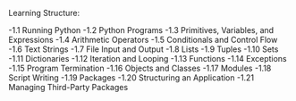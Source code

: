 Learning Structure:

-1.1 Running Python
-1.2 Python Programs
-1.3 Primitives, Variables, and Expressions
-1.4 Arithmetic Operators
-1.5 Conditionals and Control Flow
-1.6 Text Strings
-1.7 File Input and Output
-1.8 Lists
-1.9 Tuples
-1.10 Sets
-1.11 Dictionaries
-1.12 Iteration and Looping
-1.13 Functions
-1.14 Exceptions
-1.15 Program Termination
-1.16 Objects and Classes
-1.17 Modules
-1.18 Script Writing
-1.19 Packages
-1.20 Structuring an Application
-1.21 Managing Third-Party Packages
